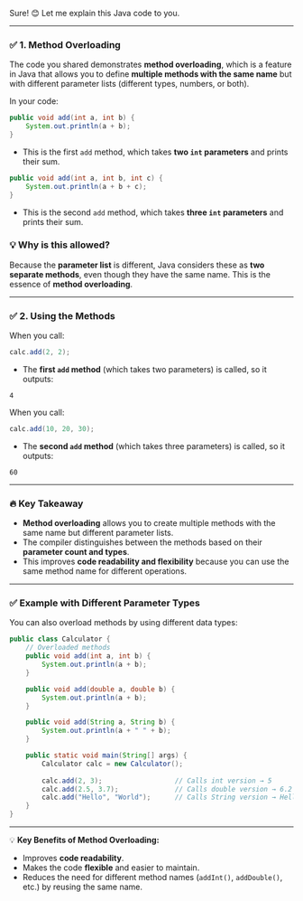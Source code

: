 Sure! 😊 Let me explain this Java code to you.

---

### ✅ **1. Method Overloading**
The code you shared demonstrates **method overloading**, which is a feature in Java that allows you to define **multiple methods with the same name** but with different parameter lists (different types, numbers, or both).

In your code:
```java
public void add(int a, int b) {
    System.out.println(a + b);
}
```
- This is the first `add` method, which takes **two `int` parameters** and prints their sum.

```java
public void add(int a, int b, int c) {
    System.out.println(a + b + c);
}
```
- This is the second `add` method, which takes **three `int` parameters** and prints their sum.

### 💡 **Why is this allowed?**
Because the **parameter list** is different, Java considers these as **two separate methods**, even though they have the same name. This is the essence of **method overloading**.

---

### ✅ **2. Using the Methods**
When you call:
```java
calc.add(2, 2);
```
- The **first `add` method** (which takes two parameters) is called, so it outputs:
```
4
```

When you call:
```java
calc.add(10, 20, 30);
```
- The **second `add` method** (which takes three parameters) is called, so it outputs:
```
60
```

---

### 🔥 **Key Takeaway**
- **Method overloading** allows you to create multiple methods with the same name but different parameter lists.
- The compiler distinguishes between the methods based on their **parameter count and types**.
- This improves **code readability and flexibility** because you can use the same method name for different operations.

---

### ✅ **Example with Different Parameter Types**
You can also overload methods by using different data types:
```java
public class Calculator {
    // Overloaded methods
    public void add(int a, int b) {
        System.out.println(a + b);
    }

    public void add(double a, double b) {
        System.out.println(a + b);
    }

    public void add(String a, String b) {
        System.out.println(a + " " + b);
    }

    public static void main(String[] args) {
        Calculator calc = new Calculator();
        
        calc.add(2, 3);                  // Calls int version → 5
        calc.add(2.5, 3.7);              // Calls double version → 6.2
        calc.add("Hello", "World");      // Calls String version → Hello World
    }
}
```

---

💡 **Key Benefits of Method Overloading:**
- Improves **code readability**.
- Makes the code **flexible** and easier to maintain.
- Reduces the need for different method names (`addInt()`, `addDouble()`, etc.) by reusing the same name.
